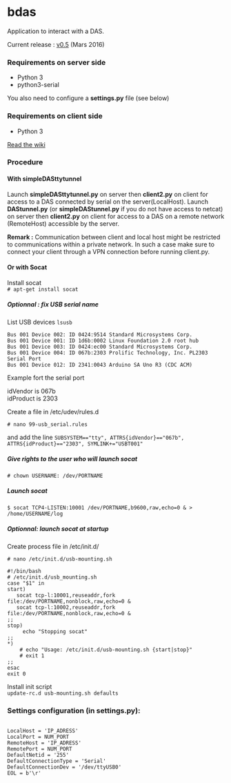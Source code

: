 # bdas

Application to interact with a DAS.

Current release :  [v0.5](https://github.com/UMONS-GFA/bdas/releases/tag/v0.5) (Mars 2016)


### Requirements on server side

* Python 3
* python3-serial

You also need to configure a **settings.py** file (see below)

### Requirements on client side

* Python 3

[Read the wiki](https://github.com/UMONS-GFA/bdas/wiki)

### Procedure

#### With simpleDASttytunnel

Launch **simpleDASttytunnel.py** on server then **client2.py** on client for access to a DAS connected by serial on the server(LocalHost).
Launch  **DAStunnel.py** (or **simpleDAStunnel.py** if you do not have access to netcat) on server then **client2.py** on client for access to a DAS on a remote network (RemoteHost) accessible by the server.

**Remark :** Communication between client and local host might be restricted to communications within a private network. In such a case make sure to connect your client through a VPN connection before running client.py.

#### Or with Socat

Install socat  
``# apt-get install socat``

##### Optionnal : fix USB serial name

List USB devices 
``lsusb``

    Bus 001 Device 002: ID 0424:9514 Standard Microsystems Corp. 
    Bus 001 Device 001: ID 1d6b:0002 Linux Foundation 2.0 root hub
    Bus 001 Device 003: ID 0424:ec00 Standard Microsystems Corp. 
    Bus 001 Device 004: ID 067b:2303 Prolific Technology, Inc. PL2303 Serial Port
    Bus 001 Device 012: ID 2341:0043 Arduino SA Uno R3 (CDC ACM)

Example fort the serial port

idVendor is 067b  
idProduct is 2303  

Create a file in /etc/udev/rules.d

`` # nano 99-usb_serial.rules ``

and add the line 
``SUBSYSTEM=="tty", ATTRS{idVendor}=="067b", ATTRS{idProduct}=="2303", SYMLINK+="USBT001"``

##### Give rights to the user who will launch socat
``# chown USERNAME: /dev/PORTNAME``



##### Launch socat  
``$ socat TCP4-LISTEN:10001 /dev/PORTNAME,b9600,raw,echo=0 & > /home/USERNAME/log``

##### Optionnal: launch socat at startup

Create process file in /etc/init.d/

``# nano /etc/init.d/usb-mounting.sh``  

    #!/bin/bash
    # /etc/init.d/usb_mounting.sh
    case "$1" in
    start)
       socat tcp-l:10001,reuseaddr,fork file:/dev/PORTNAME,nonblock,raw,echo=0 &
       socat tcp-l:10002,reuseaddr,fork file:/dev/PORTNAME,nonblock,raw,echo=0 &
    ;;
    stop)
         echo "Stopping socat"
    ;;
    *)
        # echo "Usage: /etc/init.d/usb-mounting.sh {start|stop}"
        # exit 1
    ;;
    esac
    exit 0
    
Install init script  
``update-rc.d usb-mounting.sh defaults``


### Settings configuration (in settings.py):
```

LocalHost = 'IP_ADRESS'
LocalPort = NUM_PORT
RemoteHost = 'IP_ADRESS'
RemotePort = NUM_PORT
DefaultNetid = '255'
DefaultConnectionType = 'Serial'
DefaultConnectionDev = '/dev/ttyUSB0'
EOL = b'\r'

```

